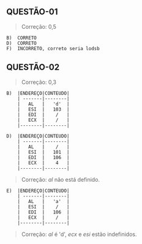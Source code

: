 ## QUESTÃO-01

> Correção: 0,5

    B)  CORRETO
    D)  CORRETO
    F)  INCORRETO, correto seria lodsb

## QUESTÃO-02

> Correção: 0,3

    B)  |ENDEREÇO|CONTEUDO|
        | -------|--------|
        |   AL   |   'd'  |
        |   ESI  |   103  |
        |   EDI  |    /   |
        |   ECX  |    /   |
        |--------|--------|

    D)  |ENDEREÇO|CONTEUDO|
        | -------|--------|
        |   AL   |    /   |
        |   ESI  |   101  |
        |   EDI  |   106  |
        |   ECX  |    4   |
        |--------|--------|

> Correção: _al_ não está definido.

    E)  |ENDEREÇO|CONTEUDO|
        | -------|--------|
        |   AL   |   'a'  |
        |   ESI  |    /   |
        |   EDI  |   106  |
        |   ECX  |    /   |
        |--------|--------|

> Correção: _al_ é 'd', _ecx_ e _esi_ estão indefinidos. 


    
    
